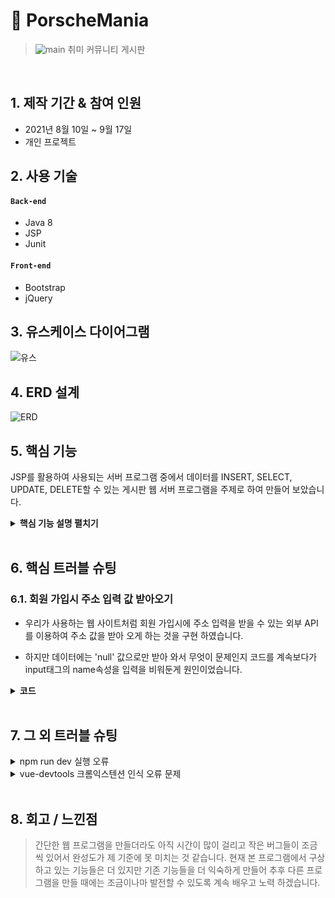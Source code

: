 # :pushpin: PorscheMania
>![main](https://user-images.githubusercontent.com/84886987/135220247-5b59b92d-e0cd-4244-878a-cd00d29524a2.png)
>취미 커뮤니티 게시판  

</br>

## 1. 제작 기간 & 참여 인원
- 2021년 8월 10일 ~ 9월 17일
- 개인 프로젝트


## 2. 사용 기술
#### `Back-end`
  - Java 8
  - JSP
  - Junit

#### `Front-end`
  - Bootstrap
  - jQuery

## 3. 유스케이스 다이어그램
![유스](https://user-images.githubusercontent.com/84886987/135211122-49c3e615-1f68-49a8-8707-5425bdd5c994.png)

## 4. ERD 설계
![ERD](https://user-images.githubusercontent.com/84886987/135211132-3e41da6e-2bd2-4798-b783-b585cbdd51aa.png)

## 5. 핵심 기능
JSP를 활용하여 사용되는 서버 프로그램 중에서 
데이터를 INSERT, SELECT, UPDATE, DELETE할 수 있는 
게시판 웹 서버 프로그램을 주제로 하여 만들어 보았습니다. 

<details>
<summary><b>핵심 기능 설명 펼치기</b></summary>
<div markdown="1">

### 5.1. DB 연결

- :pushpin: [코드 확인](https://github.com/1000MARIN/porscheMania/blob/master/src/main/java/com/example/repository/JdbcUtils.java#L12)
  - Eclipse project에 JDBC 라이브러리 추가하였습니다.
  - MySQL JDBC Driver 등록 하였습니다.

### 5.2. Service


- **가입시 아이디 중복 확인** :pushpin: [코드 확인](https://github.com/1000MARIN/porscheMania/blob/master/src/main/webapp/member/joinIdDupChk.jsp#L33) :pushpin: [코드 확인](https://github.com/1000MARIN/porscheMania/blob/master/src/main/java/com/example/repository/MemberDAO.java#L163)
  - 아이디 조건으로 카운트합니다.
  - 아이디가 있으면 count가 1 없으면 0으로 조회합니다.

- **다중 파일 첨부** :pushpin: [코드 확인](https://github.com/1000MARIN/porscheMania/blob/master/src/main/webapp/board/boardWritePro.jsp#L71)
  - MultipartRequest 를 사용하기 위해서는 com.oreilly.servlet 패키지를 import 해야 합니다.   
  - MultipartRequest 는 객체를 생성하자 마자 파일을 업로드 합니다.
  
- **채팅** :pushpin: [코드 확인](https://github.com/1000MARIN/porscheMania/blob/master/src/main/webapp/websocket/simpleChat.jsp#L98)
  - 서버측 자바 소스에서 @ServerEndpoint 부분이 클라이언트에서 접속할 서버 주소입니다.
  - @OnMessage는 클라이언트로부터 메시지가 도착했을 경우 처리 방법입니다.
  - @OnOpen과 @onClose는 클라이언트가 접속을 할 때와 접속이 끊어졌을떄의 처리입니다.

### 5.3. 관리자 모드

- **Json를 이용하여 이메일 수신 비율 차트** :pushpin: [코드 확인](https://github.com/1000MARIN/porscheMania/blob/master/src/main/webapp/chart/pieChartEmail.jsp#L25)
  - 서버에서 제공하는 데이터를 받아 옵니다.
  - JSON 파일을 읽어서 배열로 저장하여 처리합니다.
  

- **Ajax를 이용하여 이메일 수신 비율 차트** :pushpin: [코드 확인](https://github.com/1000MARIN/porscheMania/blob/master/src/main/webapp/chart/pieChartEmailAjax.jsp#L128)
  - 방대한 데이터를 가져오는것에 Ajax로 가져오는것이 안정적이고 속도가 빠릅니다.

<details>
<summary><b>이메일 수신 비율 차트 서버 코드</b></summary>
<div markdown="1">

  ```java
  @WebServlet(urlPatterns = "/api/chart/*")
public class ChartRestServlet extends HttpServlet {

	private static final String BASE_URI = "/api/chart";

	@Override
	protected void doGet(HttpServletRequest request, HttpServletResponse response) throws ServletException, IOException {

		String requestURI = request.getRequestURI();
		System.out.println("requestURI : " + requestURI);

		String str = requestURI.substring(BASE_URI.length());
		str = str.substring(1); // 맨 앞에 슬래시(/) 제거
		System.out.println("str = " + str);

		if (str.equals("gender-per-count")) {
			printGenderPerCount(request, response);
		}

	} // doGet


	private void printGenderPerCount(HttpServletRequest request, HttpServletResponse response) throws ServletException, IOException {
		// http://localhost:8090/api/chart/gender-per-count

		MemberDAO memberDAO = MemberDAO.getInstance();

		List<Map<String, Object>> list = memberDAO.getGenderPerCount();


		List<String> labelList = new ArrayList<>(); // 레이블을 담을 리스트 준비
		List<Integer> dataList = new ArrayList<>(); // 데이터를 담을 리스트 준비

		for (Map<String, Object> map : list) {

			labelList.add((String) map.get("recv_email"));
			dataList.add((Integer) map.get("cnt"));
		} // for

		// Gson 객체 준비
		Gson gson = new Gson();

		Map<String, Object> map = new HashMap<>(); // { labelList: ['남성','여성'], dataList: [2,1] }
		map.put("labelList", labelList);
		map.put("dataList", dataList);

		String strJson = gson.toJson(map);
		System.out.println("strJson : " + strJson);

		response.setContentType("application/json; charset=UTF-8");
		PrintWriter out = response.getWriter();
		out.print(strJson);
		out.flush();
	} // printGenderPerCount
}
  ```

</div>
</details>
	
<br>
	
- **단체 메일 발송하기** :pushpin: [코드 확인](https://github.com/1000MARIN/porscheMania/blob/master/src/main/java/com/example/email/MultiPartEmailServlet.java#L23)
  - Jakarta Commons Email API는 이메일 발송을 쉽게 처리하기 위한 클래스를 이용합니다.
  - 파일을 첨부하기 위해서는 org.apache.commons.mail.EmailAttachment 클래스와 org.apache.commons.mail.MultiPartEmail 이메일을 사용합니다.

<details>
<summary><b>단체 메일 발송 서버 코드</b></summary>
<div markdown="1">

  ```java
  @WebServlet("/email/multipart-mail")
public class MultiPartEmailServlet extends HttpServlet {

	@Override
	protected void doPost(HttpServletRequest request, HttpServletResponse response) throws ServletException, IOException {
		
		String uploadFolder = "C:/LCJ/upload"; // 업로드 기준경로

		File uploadPath = new File(uploadFolder, getFolder()); // "C:/LCJ/upload/2021/08/03"
		System.out.println("uploadPath : " + uploadPath.getPath());

		if (uploadPath.exists() == false) {
			uploadPath.mkdirs();
		}
		
		// MultipartRequest 인자값
		// 1. request
		// 2. 업로드할 물리적 경로.  "C:/LCJ/upload"
		// 3. 업로드 최대크기 바이트 단위로 제한. 1024Byte * 1024Byte = 1MB 
		// 4. request의 텍스트 데이터, 파일명 인코딩 "utf-8"
		// 5. 파일명 변경 정책. 파일명 중복시 이름변경규칙 가진 객체를 전달

		// 파일 업로드하기
		MultipartRequest multi = new MultipartRequest(
				request
				, uploadPath.getPath()
				, 1024 * 1024 * 50
				, "utf-8"
				, new DefaultFileRenamePolicy());
		// ===== 파일 업로드 완료됨. =====
		
		
		// 요청 파라미터 값 가져오기
		String receiver = multi.getParameter("receiver"); // "aa@a.com, bb@b.com, ..."
		String[] receivers = receiver.split(","); // 받는사람 배열타입(여러명일수 있음)
		
		String subject = multi.getParameter("subject"); // 메일 제목
		String msg = multi.getParameter("msg"); // 메일 내용
		String filename = multi.getFilesystemName("file"); // 업로드된 파일명


		// MultiPartEmail 클래스 : 텍스트 메시지와 파일을 함께 전송 용도
		// EmailAttachment 클래스 : 첨부파일 정보 표현
		
		long beginTime = System.currentTimeMillis(); // 시작시간
		
		// 첨부파일 EmailAttachment 객체 생성
		EmailAttachment attach = new EmailAttachment();
		// 경로상에 한글이 있으면 에러가 발생하므로 유의
		attach.setPath(uploadPath.getPath() + "/" + filename);
		attach.setDescription("파일 설명글");
		attach.setName("");
		
		
		// MultiPartEmail 객체 생성
		MultiPartEmail email = new MultiPartEmail();
		
		// SMTP 서버 연결설정
		email.setHostName("smtp.gmail.com");
		email.setSmtpPort(465); // 기본포트  465(SSL)  587(TLS)
		email.setAuthentication("springjava0506", "spring0506");
		
		// SMTP  SSL, TLS 활성화 설정
		email.setSSLOnConnect(true);
		email.setStartTLSEnabled(true);
		
		String message = "fail";
		
		try {
			// 보내는 사람 설정. 제약사항: 보내는사람은 로그인한 아이디와 동일한 계정이 되어야 함.
			email.setFrom("springjava0506@gmail.com", "관리자", "utf-8");
			
			// 받는사람 설정
//			email.addTo("example@example.com", "이철진", "utf-8");

			for (String emailAddr : receivers) {
				email.addTo(emailAddr.trim());
			} // for
			
			// 받는사람(참조인) 설정
			//email.addCc("example@example.com", "이철진", "utf-8");
			
			// 받는사람(숨은참조인) 설정
			//email.addBcc("example@example.com", "이철진", "utf-8");
			
			
			// 제목 설정
			email.setSubject(subject);
			// 본문 설정
			email.setMsg(msg);
			
			// 첨부파일 정보 추가
			email.attach(attach);
			
			// 메일 전송
			message = email.send();
			
		} catch (Exception e) {
			e.printStackTrace();
		}
		
		long endTime = System.currentTimeMillis(); // 종료시간
		
		long execTime = endTime - beginTime;
		System.out.println("execTime : " + execTime);
		
		System.out.println("message : " + message);
		
		
		response.setContentType("text/html; charset=UTF-8");
		PrintWriter out = response.getWriter();
		
		StringBuilder sb = new StringBuilder();
		sb.append("<script>");
		sb.append("    alert('메일 전송 성공! 전송시간: " + execTime + "ms message : " + message + "');");
		sb.append("    location.href = '/email/multiPartEmail.jsp';");
		sb.append("</script>");
		
		out.print(sb.toString());
		out.flush();
	} // doPost
	
	
	
	
	// 년/월/일 폴더명 생성하는 메소드
	private String getFolder() {
		SimpleDateFormat sdf = new SimpleDateFormat("yyyy/MM/dd"); // "yyyy-MM-dd"
		Date date = new Date();
		String str = sdf.format(date);
		//str = str.replace("-", File.separator);
		return str;
	} // getFolder
	
}
  ```

</div>
</details>

	
</div>
</details>
	
</br>

## 6. 핵심 트러블 슈팅
### 6.1. 회원 가입시 주소 입력 값 받아오기
- 우리가 사용하는 웹 사이트처럼 회원 가입시에 주소 입력을 받을 수 있는 외부 API를 이용하여 주소 값을 받아 오게 하는 것을 구현 하였습니다.

- 하지만 데이터에는 'null' 값으로만 받아 와서 무엇이 문제인지 코드를 계속보다가 input태그의 name속성을 입력을 비워둔게 원인이었습니다. 


<details>
<summary><b>코드</b></summary>
<div markdown="1">

~~~java
<div class="input-field">
	<input type="button" class="btn btn-outline-warning btn-sm mb-1" onclick="execDaumPostcode()" value="우편번호 찾기">
	<input type="text" id="postcode" name="postcode" class="form-control mb-2" placeholder="우편번호" readonly>
	<input type="text" id="address" name="address"  class="form-control mb-2" placeholder="주소" readonly>
	<input type="text" id="detailAddress" name="detailAddress"  class="form-control mb-2" placeholder="상세주소">
	<input type="text" id="extraAddress" name="extraAddress"  class="form-control mb-2" placeholder="참고주소" readonly>
	<div id="map" style="width:300px;height:300px;margin-top:10px;display:none"></div>
	<div id="wrap" style="display:none;border:1px solid;width:500px;height:300px;margin:5px 0;position:relative">
	<img src="//t1.daumcdn.net/postcode/resource/images/close.png" id="btnFoldWrap" style="cursor:pointer;position:absolute;right:0px;top:-1px;z-index:1" 				onclick="foldDaumPostcode()" alt="접기 버튼">
	</div>
</div>
~~~

</div>
</details>

</br>

## 7. 그 외 트러블 슈팅
<details>
<summary>npm run dev 실행 오류</summary>
<div markdown="1">

- Webpack-dev-server 버전을 3.0.0으로 다운그레이드로 해결
- `$ npm install —save-dev webpack-dev-server@3.0.0`

</div>
</details>

<details>
<summary>vue-devtools 크롬익스텐션 인식 오류 문제</summary>
<div markdown="1">
  
  - main.js 파일에 `Vue.config.devtools = true` 추가로 해결
  - [https://github.com/vuejs/vue-devtools/issues/190](https://github.com/vuejs/vue-devtools/issues/190)
  
</div>
</details>
    
</br>

## 8. 회고 / 느낀점
> 간단한 웹 프로그램을 만들더라도 아직 시간이 많이 걸리고 작은 버그들이 조금씩 있어서 완성도가 제 기준에 못 미치는 것 같습니다. 
현재 본 프로그램에서 구상하고 있는 기능들은 더 있지만 기존 기능들을 더 익숙하게 만들어 추후 다른 프로그램을 만들 때에는 조금이나마 발전할 수 있도록 계속 배우고 노력 하겠습니다. 
